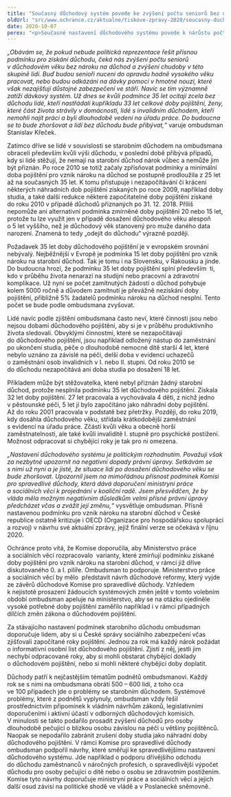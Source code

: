 ```yaml
---
title: "Současný důchodový systém povede ke zvýšení počtu seniorů bez nároku na důchod"
oldUrl: "src/www.ochrance.cz/aktualne/tiskove-zpravy-2020/soucasny-duchodovy-system-povede-ke-zvyseni-poctu-senioru-bez-naroku-na-duchod"
date: 2020-10-07
perex: "<p>Současné nastavení důchodového systému povede k nárůstu počtu seniorů, kterým nevznikne nárok na starobní důchod. Po roce 2010 totiž došlo ke zpřísnění podmínek, které jsou v rámci  zemí EU mimořádné a minimální doba pojištění pro získání starobního důchodu se postupně prodloužila až na 35 let. K tomu se ještě nezapočítávají nebo krátí některé náhradní doby pojištění získané po roce 2009, včetně např. studia. Ombudsman proto apeluje na vládu a politickou reprezentaci, aby se tímto zásadním problémem zabývaly, ať už v rámci komplexní důchodové reformy, nebo dílčími změnami právní úpravy.</p>"
---
```


<!-- imported from the old website -->

<p><i>„Obávám se, že pokud nebude politická reprezentace řešit přísnou podmínku pro získání důchodu, čeká nás zvýšení počtu seniorů v důchodovém věku bez nároku na důchod a zvýšení chudoby v této skupině lidí. Buď budou senioři nuceni do opravdu hodně vysokého věku pracovat, nebo budou odkázáni na dávky pomoci v hmotné nouzi, které však nezajišťují důstojné zabezpečení ve stáří. Navíc se tím významně zatíží dávkový systém. Už dnes se kvůli podmínce 35 let ocitají zcela bez důchodu lidé, kteří nastřádali kupříkladu 33 let celkové doby pojištění, ženy, které část života strávily v domácnosti, lidé s invalidním důchodem, kteří nemohli najít práci a byli dlouhodobě vedeni na úřadu práce. Do budoucna se to bude zhoršovat a lidí bez důchodu bude přibývat,“</i> varuje ombudsman Stanislav Křeček.</p> <p>Zatímco dříve se lidé v souvislosti se starobním důchodem na ombudsmana obraceli především kvůli výši důchodu, v poslední době přibývá případů, kdy si lidé stěžují, že nemají na starobní důchod nárok vůbec a nemůže jim být přiznán. Po roce 2010 se totiž začaly zpřísňovat podmínky a minimální doba pojištění pro vznik nároku na důchod se postupně prodloužila z 25 let až na současných 35 let. K tomu přistupuje i nezapočítávání či krácení některých náhradních dob pojištění získaných po roce 2009, například doby studia, a také další redukce některé započitatelné doby pojištění získané do roku 2010 v případě důchodů přiznaných po 31. 12. 2018. Příliš nepomůže ani alternativní podmínka zmírněné doby pojištění 20 nebo 15 let, protože tu lze využít jen v případě dosažení důchodového věku alespoň o 5 let vyššího, než je důchodový věk stanovený pro muže daného data narození. Znamená to tedy „odejít do důchodu“ výrazně později. </p> <p>Požadavek 35 let doby důchodového pojištění je v evropském srovnání nebývalý. Nejběžnější v Evropě je podmínka 15 let doby pojištění pro vznik nároku na starobní důchod. Tak je tomu i na Slovensku, v Rakousku a jinde. Do budoucna hrozí, že podmínku 35 let doby pojištění splní především  ti, kdo v průběhu života nenarazí na studijní nebo pracovní a zdravotní komplikace. Už nyní se počet zamítnutých žádostí o důchod pohybuje kolem 5000 ročně a důvodem zamítnutí je převážně nezískání doby pojištění, přibližně 5% žadatelů podmínku nároku na důchod nesplní. Tento počet se bude podle ombudsmana zvyšovat. </p> <p>Lidé navíc podle zjištění ombudsmana často neví, které činnosti jsou nebo nejsou dobami důchodového pojištění, aby si je v průběhu produktivního života sledovali. Obvyklými činnostmi, které se nezapočítávají do důchodového pojištění, jsou například odložený nástup do zaměstnání po ukončení studia, péče o dlouhodobě nemocné dítě starší 4 let, které nebylo uznáno za závislé na péči, delší doba v evidenci uchazečů o zaměstnání osob invalidních v I. nebo II. stupni. Od roku 2010 se do důchodu nezapočítává ani doba studia po dosažení 18 let.</p> <p>Příkladem může být stěžovatelka, které nebyl přiznán žádný starobní důchod, protože nesplnila podmínku 35 let důchodového pojištění. Získala 32 let doby pojištění. 27 let pracovala a vychovávala 4 děti, z nichž jedno v pěstounské péči, 5 let jí bylo započítáno jako náhradní doby pojištění. Až do roku 2001 pracovala v podstatě bez přetržky. Později, do roku 2019, kdy dosáhla důchodového věku, střídala krátkodobější zaměstnání s evidencí na úřadu práce. Zčásti kvůli věku a obecně horší zaměstnatelnosti, ale také kvůli invaliditě I. stupně pro psychické postižení. Možnost odpracovat si chybějící roky je tak pro ni omezena.</p> <p><i>„Nastavení důchodového systému je politickým rozhodnutím. Považuji však za nezbytné upozornit na negativní dopady právní úpravy. Setkávám se s nimi už nyní a je jisté, že situace lidí po dosažení důchodového věku se bude zhoršovat. Upozornil jsem na mimořádnou přísnost podmínek Komisi pro spravedlivé důchody, která dává doporučení ministryni práce a sociálních věcí k projednání v koaliční radě. Jsem přesvědčen, že by vláda měla možným negativním důsledkům velmi přísné právní úpravy předcházet včas a zvážit její změnu,“</i> vysvětluje ombudsman. Přísně nastavenou podmínku pro vznik nároku na starobní důchod v České republice ostatně kritizuje i OECD (Organizace pro hospodářskou spolupráci a rozvoj) v návrhu své aktuální zprávy, jejíž finální verze se očekává v říjnu 2020.</p> <p>Ochránce proto vítá, že Komise doporučila, aby Ministerstvo práce a sociálních věcí rozpracovalo  varianty, které zmírňují podmínku získané doby pojištění pro vznik nároku na starobní důchod, v rámci již dříve diskutovaného 0. a I. pilíře. Ombudsman to podporuje. Ministerstvo práce a sociálních věcí by mělo  představit návrh důchodové reformy, který vyjde ze závěrů důchodové Komise pro spravedlivé důchody. Vzhledem k nejistotě prosazení žádoucích systémových změn ještě v tomto volebním období ombudsman apeluje na ministerstvo, aby se na otázku ojediněle vysoké potřebné doby pojištění zaměřilo například i v rámci případných dílčích změn zákona o důchodovém pojištění.</p> <p>Za stávajícího nastavení podmínek starobního důchodu ombudsman doporučuje lidem, aby si u České správy sociálního zabezpečení včas zjišťovali započítané roky pojištění. Jednou za rok má každý nárok požádat o informativní osobní list důchodového pojištění. Zjistí z něj, jestli jim nechybí odpracované roky, aby si mohli obstarat chybějící doklady o důchodovém pojištění, nebo si mohli některé chybějící doby doplatit.</p> <p>Důchody patří k nejčastějším tématům podnětů ombudsmanovi. Každý rok se s nimi na ombudsmana obrátí 500 – 600 lidí, z toho cca ve 100 případech jde o problémy se starobním důchodem. Systémové problémy, které z podnětů vyplynuly, ombudsman vždy řešil prostřednictvím připomínek k vládním návrhům zákonů, legislativními doporučeními i aktivní účastí v odborných důchodových komisích. V minulosti se takto podařilo prosadit zvýšení důchodů pro osoby dlouhodobě pečující o blízkou osobu závislou na péči u většiny pojištěnců. Naopak se nepodařilo zabránit zrušení doby studia jako náhradní doby důchodového pojištění. V rámci Komise pro spravedlivé důchody ombudsman podpořil návrhy, které směřují ke spravedlivějšímu nastavení důchodového systému. Jde například o podporu dřívějšího odchodu do důchodu zaměstnanců v náročných profesích, o spravedlivější výpočet důchodu pro osoby pečující o dítě nebo o osobu se zdravotním postižením. Komise tyto návrhy doporučuje ministryni práce a sociálních věcí a jejich další osud závisí na politické shodě ve vládě a v Poslanecké sněmovně.</p>
